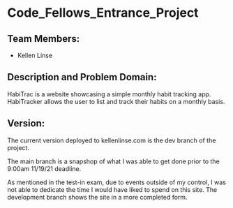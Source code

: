 # Code_Fellows_Entrance_Project

## Team Members:

- Kellen Linse

## Description and Problem Domain:

HabiTrac is a website showcasing a simple monthly habit tracking app. HabiTracker allows the user to list and track their habits on a monthly basis.

## Version:

The current version deployed to kellenlinse.com is the dev branch of the project.

The main branch is a snapshop of what I was able to get done prior to the 9:00am 11/19/21 deadline.

As mentioned in the test-in exam, due to events outside of my control, I was not able to dedicate the time I would have liked to spend on this site. The development branch shows the site in a more completed form.


